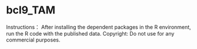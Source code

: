 # bcl9_TAM

Instructions： After installing the dependent packages in the R environment, run the R code with the published data.
Copyright: Do not use for any commercial purposes.
